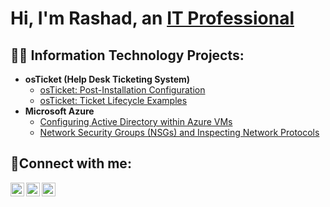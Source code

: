 <h1>Hi, I'm Rashad, an <a href="https://linkedin.com/in/rashad-bealer">IT Professional</a></h1>

<h2>👨‍💻 Information Technology Projects:</h2>

- <b>osTicket (Help Desk Ticketing System)</b>
  - [osTicket: Post-Installation Configuration](https://github.com/RashadBealer/post-install-config)
  - [osTicket: Ticket Lifecycle Examples](https://github.com/RashadBealer/ticket-lifecycle)
- <b>Microsoft Azure</b>
  - [Configuring  Active Directory within Azure VMs](https://github.com/RashadBealer/configure-ad)
  - [Network Security Groups (NSGs) and Inspecting Network Protocols](https://github.com/RashadBealer/azure-network-protocols)

<h2>🤳Connect with me:</h2>

[<img align="left" alt="Josh | Twitter" width="22px" src="https://cdn.jsdelivr.net/npm/simple-icons@v3/icons/twitter.svg" />][twitter]
[<img align="left" alt="Josh | LinkedIn" width="22px" src="https://cdn.jsdelivr.net/npm/simple-icons@v3/icons/linkedin.svg" />][linkedin]
[<img align="left" alt="Josh | Instagram" width="22px" src="https://cdn.jsdelivr.net/npm/simple-icons@v3/icons/instagram.svg" />][instagram]

[twitter]: https://twitter.com
[instagram]: https://www.instagram.com
[linkedin]: https://www.linkedin.com/in/rashad-bealer/
